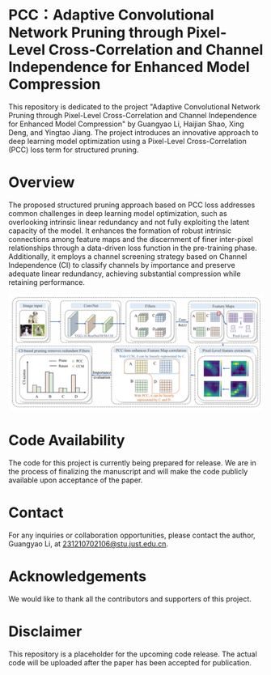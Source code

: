 # PCC：Adaptive Convolutional Network Pruning through Pixel-Level Cross-Correlation and Channel Independence for Enhanced Model Compression
This repository is dedicated to the project "Adaptive Convolutional Network Pruning through Pixel-Level Cross-Correlation and Channel Independence for Enhanced Model Compression" by Guangyao Li,  Haijian Shao, Xing Deng, and Yingtao Jiang. The project introduces an innovative approach to deep learning model optimization using a Pixel-Level Cross-Correlation (PCC) loss term for structured pruning.
# Overview
The proposed structured pruning approach based on PCC loss addresses common challenges in deep learning model optimization, such as overlooking intrinsic linear redundancy and not fully exploiting the latent capacity of the model. It enhances the formation of robust intrinsic connections among feature maps and the discernment of finer inter-pixel relationships through a data-driven loss function in the pre-training phase. Additionally, it employs a channel screening strategy based on Channel Independence (CI) to classify channels by importance and preserve adequate linear redundancy, achieving substantial compression while retaining performance. 

![(Main picture .jpg)](https://github.com/Sky-Sky-Happy/PCC/blob/main/Main%20picture%20.jpg)
# Code Availability
The code for this project is currently being prepared for release. We are in the process of finalizing the manuscript and will make the code publicly available upon acceptance of the paper.
# Contact
For any inquiries or collaboration opportunities, please contact the author, Guangyao Li, at 231210702106@stu.just.edu.cn.
# Acknowledgements
We would like to thank all the contributors and supporters of this project.
# Disclaimer
This repository is a placeholder for the upcoming code release. The actual code will be uploaded after the paper has been accepted for publication.
